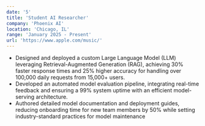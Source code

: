 ```yaml
---
date: '5'
title: 'Student AI Researcher'
company: 'Phoenix AI'
location: 'Chicago, IL'
range: 'January 2025 - Present'
url: 'https://www.apple.com/music/'
---
```


- Designed and deployed a custom Large Language Model (LLM) leveraging Retrieval-Augmented Generation (RAG), achieving 30% faster response times and 25% higher accuracy for handling over 100,000 daily requests from 15,000+ users.
- Developed an automated model evaluation pipeline, integrating real-time feedback and ensuring a 99% system uptime with an efficient model-serving architecture.
- Authored detailed model documentation and deployment guides, reducing onboarding time for new team members by 50% while setting industry-standard practices for model maintenance
